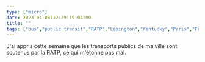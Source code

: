 ```yaml
---
type: ["micro"]
date: 2023-04-08T12:39:19-04:00
title: ""
tags: ["bus","public transit","RATP","Lexington","Kentucky","Paris","France"]
---
```

J'ai appris cette semaine que les transports publics de ma ville sont soutenus par la RATP, ce qui m'étonne pas mal.

